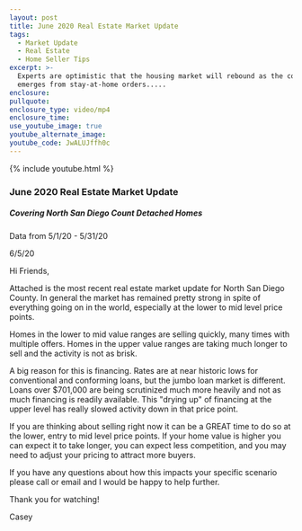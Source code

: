 ```yaml
---
layout: post
title: June 2020 Real Estate Market Update
tags:
  - Market Update
  - Real Estate
  - Home Seller Tips
excerpt: >-
  Experts are optimistic that the housing market will rebound as the country
  emerges from stay-at-home orders.....
enclosure:
pullquote:
enclosure_type: video/mp4
enclosure_time:
use_youtube_image: true
youtube_alternate_image:
youtube_code: JwALUJffh0c
---
```


{% include youtube.html %}

### June 2020 Real Estate Market Update

##### Covering North San Diego Count Detached Homes

Data from 5/1/20 - 5/31/20

6/5/20

Hi Friends,

Attached is the most recent real estate market update for North San Diego County. In general the market has remained pretty strong in spite of everything going on in the world, especially at the lower to mid level price points.&nbsp;

Homes in the lower to mid value ranges are selling quickly, many times with multiple offers. Homes in the upper value ranges are taking much longer to sell and the activity is not as brisk.

A big reason for this is financing. Rates are at near historic lows for conventional and conforming loans, but the jumbo loan market is different. Loans over $701,000 are being scrutinized much more heavily and not as much financing is readily available. This "drying up" of financing at the upper level has really slowed activity down in that price point.

If you are thinking about selling right now it can be a GREAT time to do so at the lower, entry to mid level price points. If your home value is higher you can expect it to take longer, you can expect less competition, and you may need to adjust your pricing to attract more buyers.

If you have any questions about how this impacts your specific scenario please call or email and I would be happy to help further.

Thank you for watching\!

Casey

&nbsp;